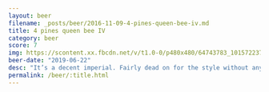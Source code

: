 ```yaml
---
layout: beer
filename: _posts/beer/2016-11-09-4-pines-queen-bee-iv.md
title: 4 pines queen bee IV
category: beer
score: 7
img: https://scontent.xx.fbcdn.net/v/t1.0-0/p480x480/64743783_10157223733793745_1430077831571832832_n.jpg?_nc_cat=107&_nc_oc=AQnl65k20X96MLljDIPtc4X3L8HcW5TcbHw-JqaQMNrLUBZMinYp0S71pRs-ktNtP64&_nc_ht=scontent.xx&oh=09d30b45b28c800cde53b0598c495e28&oe=5DED0AD2
beer-date: "2019-06-22"
desc: "It’s a decent imperial. Fairly dead on for the style without any extras. Alcohol comes through a little strong but then it is a strong beer"
permalink: /beer/:title.html
---
```

